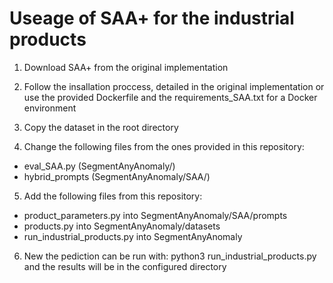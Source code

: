 # Useage of SAA+ for the industrial products

1. Download SAA+ from the original implementation
2. Follow the insallation proccess, detailed in the original implementation
or
use the provided Dockerfile and the requirements_SAA.txt for a Docker environment

3.  Copy the dataset in the root directory

4. Change the following files from the ones provided in this repository:
- eval_SAA.py (SegmentAnyAnomaly/)   
- hybrid_prompts (SegmentAnyAnomaly/SAA/)

5. Add the following files from this repository:
- product_parameters.py         into SegmentAnyAnomaly/SAA/prompts
- products.py                   into SegmentAnyAnomaly/datasets
- run_industrial_products.py    into SegmentAnyAnomaly

6. New the pediction can be run with:  python3 run_industrial_products.py 
and the results will be in the configured directory
